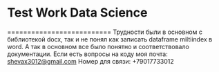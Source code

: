 # Test Work Data Science
==========================
Трудности были в основном с библиотекой docx, так и не понял как записать dataframe miltiindex в word. 
А так в основном все было понятно и соответствовало документации.
Если есть вопросы на коду моя почта: shevax3012@gmail.com
Номер для связи: +79017733012